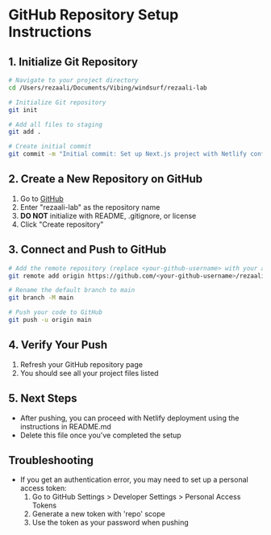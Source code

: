 # GitHub Repository Setup Instructions

## 1. Initialize Git Repository
```bash
# Navigate to your project directory
cd /Users/rezaali/Documents/Vibing/windsurf/rezaali-lab

# Initialize Git repository
git init

# Add all files to staging
git add .

# Create initial commit
git commit -m "Initial commit: Set up Next.js project with Netlify configuration"
```

## 2. Create a New Repository on GitHub
1. Go to [GitHub](https://github.com/new)
2. Enter "rezaali-lab" as the repository name
3. **DO NOT** initialize with README, .gitignore, or license
4. Click "Create repository"

## 3. Connect and Push to GitHub
```bash
# Add the remote repository (replace <your-github-username> with your actual GitHub username)
git remote add origin https://github.com/<your-github-username>/rezaali-lab.git

# Rename the default branch to main
git branch -M main

# Push your code to GitHub
git push -u origin main
```

## 4. Verify Your Push
1. Refresh your GitHub repository page
2. You should see all your project files listed

## 5. Next Steps
- After pushing, you can proceed with Netlify deployment using the instructions in README.md
- Delete this file once you've completed the setup

## Troubleshooting
- If you get an authentication error, you may need to set up a personal access token:
  1. Go to GitHub Settings > Developer Settings > Personal Access Tokens
  2. Generate a new token with 'repo' scope
  3. Use the token as your password when pushing

